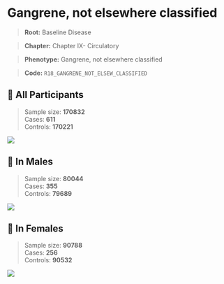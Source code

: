 # Gangrene, not elsewhere classified

> **Root:** Baseline Disease  

> **Chapter:** Chapter IX- Circulatory  

> **Phenotype:** Gangrene, not elsewhere classified  

> **Code:** `R18_GANGRENE_NOT_ELSEW_CLASSIFIED`

## 🧪 All Participants  
> Sample size: **170832**  
> Cases: **611**  
> Controls: **170221**
<img src="/Disease/Figures/ALL/Incidence/R18_GANGRENE_NOT_ELSEW_CLASSIFIED.png"/>
<CsvTable src="/public/Disease/Data/ALL/Incidence/COX_R18_GANGRENE_NOT_ELSEW_CLASSIFIED.csv" label="🔍 View full results" />

## 👨 In Males  
> Sample size: **80044**  
> Cases: **355**  
> Controls: **79689**
<img src="/Disease/Figures/Male/Incidence/R18_GANGRENE_NOT_ELSEW_CLASSIFIED.png"/>
<CsvTable src="/public/Disease/Data/Male/Incidence/COX_R18_GANGRENE_NOT_ELSEW_CLASSIFIED.csv" label="🔍 View full results" />

## 👩 In Females  
> Sample size: **90788**  
> Cases: **256**  
> Controls: **90532**
<img src="/Disease/Figures/Female/Incidence/R18_GANGRENE_NOT_ELSEW_CLASSIFIED.png"/>
<CsvTable src="/public/Disease/Data/Female/Incidence/COX_R18_GANGRENE_NOT_ELSEW_CLASSIFIED.csv" label="🔍 View full results" />
